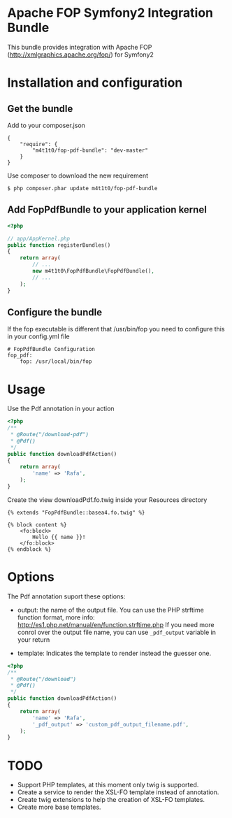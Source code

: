 # Apache FOP Symfony2 Integration Bundle

This bundle provides integration with Apache FOP (http://xmlgraphics.apache.org/fop/) for Symfony2

# Installation and configuration

## Get the bundle
Add to your composer.json

```
{
    "require": {
        "m4t1t0/fop-pdf-bundle": "dev-master"
    }
}
```

Use composer to download the new requirement

``` 
$ php composer.phar update m4t1t0/fop-pdf-bundle
```

## Add FopPdfBundle to your application kernel

``` php
<?php

// app/AppKernel.php
public function registerBundles()
{
    return array(
        // ...
        new m4t1t0\FopPdfBundle\FopPdfBundle(),      
        // ...
    );
}
```

## Configure the bundle

If the fop executable is different that /usr/bin/fop you need to configure this in your config.yml file

```
# FopPdfBundle Configuration
fop_pdf:
    fop: /usr/local/bin/fop
```

# Usage

Use the Pdf annotation in your action

``` php
<?php
/**
 * @Route("/download-pdf")
 * @Pdf()   
 */
public function downloadPdfAction()
{        
    return array(
        'name' => 'Rafa',
    );
}
```

Create the view downloadPdf.fo.twig inside your Resources directory

```
{% extends "FopPdfBundle::basea4.fo.twig" %}

{% block content %}
    <fo:block>
        Hello {{ name }}!
    </fo:block>
{% endblock %}
```

# Options

The Pdf annotation suport these options:

- output: the name of the output file. You can use the PHP strftime function format, more info: http://es1.php.net/manual/en/function.strftime.php
If you need more conrol over the output file name, you can use `_pdf_output` variable in your return

- template: Indicates the template to render instead the guesser one.

``` php
<?php
/**
 * @Route("/download")
 * @Pdf()   
 */
public function downloadPdfAction()
{        
    return array(
        'name' => 'Rafa',
        '_pdf_output' => 'custom_pdf_output_filename.pdf',
    );
}
```

# TODO

- Support PHP templates, at this moment only twig is supported.
- Create a service to render the XSL-FO template instead of annotation.
- Create twig extensions to help the creation of XSL-FO templates.
- Create more base templates.
